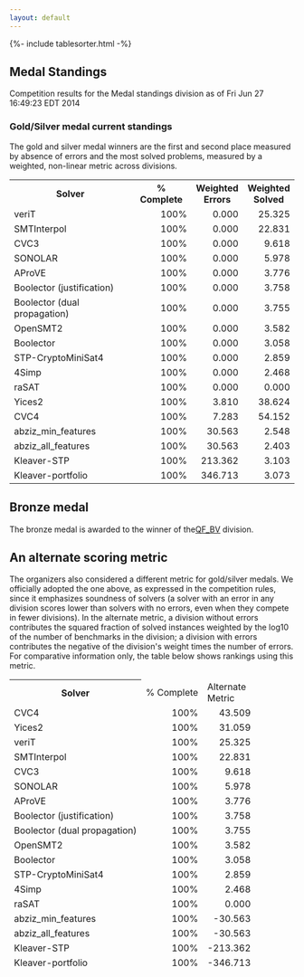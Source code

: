 ```yaml
---
layout: default
---
```

{%- include tablesorter.html -%}

## Medal Standings



Competition results for the Medal standings division as of Fri Jun 27 16:49:23 EDT 2014
### Gold/Silver medal current standings
The gold and silver medal winners are the first and second place measured by
absence of errors and the most solved problems, measured by a weighted,
non-linear metric across divisions.



<table>
<tr>
<th class="center">Solver</th>
<th class="center">% Complete</th>
<th class="center">Weighted<br>Errors</th>
<th class="center">Weighted<br>Solved</th>
</tr>
<tr>
<td>veriT</td>
<td align="right">100%</td>
<td align="right">   0.000</td>
<td align="right">  25.325</td>
</tr>
<tr>
<td>SMTInterpol</td>
<td align="right">100%</td>
<td align="right">   0.000</td>
<td align="right">  22.831</td>
</tr>
<tr>
<td>CVC3</td>
<td align="right">100%</td>
<td align="right">   0.000</td>
<td align="right">   9.618</td>
</tr>
<tr>
<td>SONOLAR</td>
<td align="right">100%</td>
<td align="right">   0.000</td>
<td align="right">   5.978</td>
</tr>
<tr>
<td>AProVE</td>
<td align="right">100%</td>
<td align="right">   0.000</td>
<td align="right">   3.776</td>
</tr>
<tr>
<td>Boolector (justification)</td>
<td align="right">100%</td>
<td align="right">   0.000</td>
<td align="right">   3.758</td>
</tr>
<tr>
<td>Boolector (dual propagation)</td>
<td align="right">100%</td>
<td align="right">   0.000</td>
<td align="right">   3.755</td>
</tr>
<tr>
<td>OpenSMT2</td>
<td align="right">100%</td>
<td align="right">   0.000</td>
<td align="right">   3.582</td>
</tr>
<tr>
<td>Boolector</td>
<td align="right">100%</td>
<td align="right">   0.000</td>
<td align="right">   3.058</td>
</tr>
<tr>
<td>STP-CryptoMiniSat4</td>
<td align="right">100%</td>
<td align="right">   0.000</td>
<td align="right">   2.859</td>
</tr>
<tr>
<td class="right">4Simp</td>
<td align="right">100%</td>
<td align="right">   0.000</td>
<td align="right">   2.468</td>
</tr>
<tr>
<td>raSAT</td>
<td align="right">100%</td>
<td align="right">   0.000</td>
<td align="right">   0.000</td>
</tr>
<tr>
<td>Yices2</td>
<td align="right">100%</td>
<td align="right">   3.810</td>
<td align="right">  38.624</td>
</tr>
<tr>
<td>CVC4</td>
<td align="right">100%</td>
<td align="right">   7.283</td>
<td align="right">  54.152</td>
</tr>
<tr>
<td>abziz_min_features</td>
<td align="right">100%</td>
<td align="right">  30.563</td>
<td align="right">   2.548</td>
</tr>
<tr>
<td>abziz_all_features</td>
<td align="right">100%</td>
<td align="right">  30.563</td>
<td align="right">   2.403</td>
</tr>
<tr>
<td>Kleaver-STP</td>
<td align="right">100%</td>
<td align="right"> 213.362</td>
<td align="right">   3.103</td>
</tr>
<tr>
<td>Kleaver-portfolio</td>
<td align="right">100%</td>
<td align="right"> 346.713</td>
<td align="right">   3.073</td>
</tr>
</table>
<h2>Bronze medal</h2>
The bronze medal is awarded to the winner of the<a href="results-QF_BV.shtml">QF_BV</a> division.
<h2>An alternate scoring metric</h2>
The organizers also considered a different metric for gold/silver medals. We officially adopted the one above, as expressed in the competition rules, since it emphasizes soundness of solvers (a solver with an error in any division scores lower than solvers with no errors, even when they compete in fewer divisions). In the alternate metric, a division without errors contributes the squared fraction of solved instances weighted by the log10 of the number of benchmarks in the division; a division with errors contributes the negative of the division's weight times the number of errors. For comparative information only, the table below shows rankings using this metric.


<table id="sequential" class="result sorted">
<thead>
<tr>
<th class="center">Solver</th>
<td>% Complete</td>
<td>Alternate<br>Metric</td>
</tr>
<tr>
<td>CVC4</td>
<td align="right">100%</td>
<td align="right">  43.509</td>
</tr>
<tr>
<td>Yices2</td>
<td align="right">100%</td>
<td align="right">  31.059</td>
</tr>
<tr>
<td>veriT</td>
<td align="right">100%</td>
<td align="right">  25.325</td>
</tr>
<tr>
<td>SMTInterpol</td>
<td align="right">100%</td>
<td align="right">  22.831</td>
</tr>
<tr>
<td>CVC3</td>
<td align="right">100%</td>
<td align="right">   9.618</td>
</tr>
<tr>
<td>SONOLAR</td>
<td align="right">100%</td>
<td align="right">   5.978</td>
</tr>
<tr>
<td>AProVE</td>
<td align="right">100%</td>
<td align="right">   3.776</td>
</tr>
<tr>
<td>Boolector (justification)</td>
<td align="right">100%</td>
<td align="right">   3.758</td>
</tr>
<tr>
<td>Boolector (dual propagation)</td>
<td align="right">100%</td>
<td align="right">   3.755</td>
</tr>
<tr>
<td>OpenSMT2</td>
<td align="right">100%</td>
<td align="right">   3.582</td>
</tr>
<tr>
<td>Boolector</td>
<td align="right">100%</td>
<td align="right">   3.058</td>
</tr>
<tr>
<td>STP-CryptoMiniSat4</td>
<td align="right">100%</td>
<td align="right">   2.859</td>
</tr>
<tr>
<td class="right">4Simp</td>
<td align="right">100%</td>
<td align="right">   2.468</td>
</tr>
<tr>
<td>raSAT</td>
<td align="right">100%</td>
<td align="right">   0.000</td>
</tr>
<tr>
<td>abziz_min_features</td>
<td align="right">100%</td>
<td align="right"> -30.563</td>
</tr>
<tr>
<td>abziz_all_features</td>
<td align="right">100%</td>
<td align="right"> -30.563</td>
</tr>
<tr>
<td>Kleaver-STP</td>
<td align="right">100%</td>
<td align="right">-213.362</td>
</tr>
<tr>
<td>Kleaver-portfolio</td>
<td align="right">100%</td>
<td align="right">-346.713</td>
</tr>
</table>

